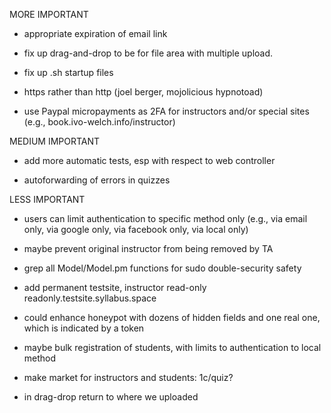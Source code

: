 
MORE IMPORTANT

- appropriate expiration of email link

- fix up drag-and-drop to be for file area with multiple upload.

- fix up .sh startup files

* https rather than http (joel berger, mojolicious hypnotoad)

* use Paypal micropayments as 2FA for instructors and/or special sites (e.g., book.ivo-welch.info/instructor)


MEDIUM IMPORTANT

* add more automatic tests, esp with respect to web controller

* autoforwarding of errors in quizzes


LESS IMPORTANT

* users can limit authentication to specific method only (e.g., via email only, via google only, via facebook only, via local only)

* maybe prevent original instructor from being removed by TA

* grep all Model/Model.pm functions for sudo double-security safety

* add permanent testsite, instructor read-only  readonly.testsite.syllabus.space

* could enhance honeypot with dozens of hidden fields and one real one, which is indicated by a token

* maybe bulk registration of students, with limits to authentication to local method

* make market for instructors and students: 1c/quiz?

* in drag-drop return to where we uploaded

